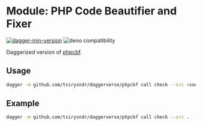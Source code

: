 # Module: PHP Code Beautifier and Fixer

[![dagger-min-version](https://shield.fluentci.io/dagger/v0.11.7)](https://dagger.io)
![deno compatibility](https://shield.deno.dev/deno/^1.41)

Daggerized version of [phpcbf](https://github.com/squizlabs/PHP_CodeSniffer).

## Usage

```sh
dagger -m github.com/tsirysndr/daggerverse/phpcbf call check --src <source>
```

## Example

```sh
dagger -m github.com/tsirysndr/daggerverse/phpcbf call check --src .
```
